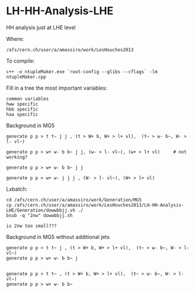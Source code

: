 LH-HH-Analysis-LHE
==================

HH analysis just at LHE level

Where:

    /afs/cern.ch/user/a/amassiro/work/LesHouches2013


To compile:

    c++ -o ntupleMaker.exe `root-config --glibs --cflags` -lm ntupleMaker.cpp


Fill in a tree the most important variables:

    common variables
    hww specific
    hbb specific
    haa specific


Background in MG5

    generate p p > t t~ j j , (t > W+ b, W+ > l+ vl),  (t~ > w- b~, W- > l- vl~)

    generate p p > w+ w- b b~ j j, (w- > l- vl~), (w+ > l+ vl)     # not working?

    generate p p > w+ w- b b~ j j

    generate p p > w+ w- j j j , (W- > l- vl~), (W+ > l+ vl)

Lxbatch:

    cd /afs/cern.ch/user/a/amassiro/work/Generation/MG5
    cp /afs/cern.ch/user/a/amassiro/work/LesHouches2013/LH-HH-Analysis-LHE/Generation/dowwbbjj.sh ./
    bsub -q "2nw" dowwbbjj.sh

    is 2nw too small???


Background in MG5 without additional jets


    generate p p > t t~ j , (t > W+ b, W+ > l+ vl),  (t~ > w- b~, W- > l- vl~)
    generate p p > w+ w- b b~ j


    generate p p > t t~ , (t > W+ b, W+ > l+ vl),  (t~ > w- b~, W- > l- vl~)
    generate p p > w+ w- b b~


